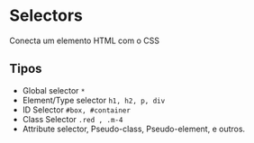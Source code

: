 # Selectors

Conecta um elemento HTML com o CSS

## Tipos 

* Global selector `*`
* Element/Type selector `h1, h2, p, div`
* ID Selector `#box, #container`
* Class Selector `.red , .m-4`
* Attribute selector, Pseudo-class, Pseudo-element, e outros.